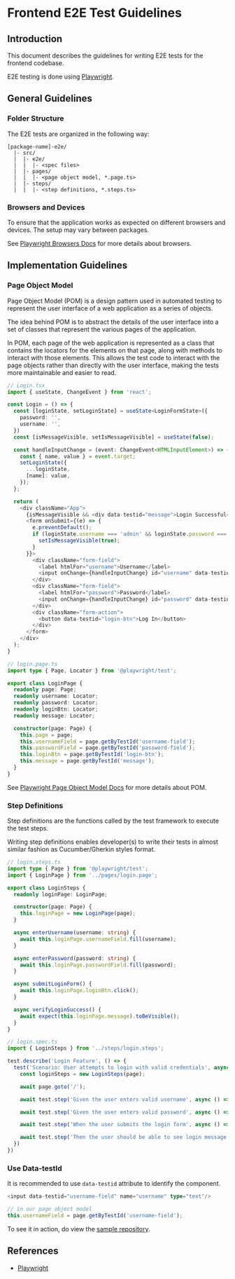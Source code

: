 # Frontend E2E Test Guidelines

## Introduction

This document describes the guidelines for writing E2E tests for the frontend codebase.

E2E testing is done using [Playwright](https://playwright.dev/).

## General Guidelines

### Folder Structure

The E2E tests are organized in the following way:

```
[package-name]-e2e/
  |- src/
  |  |- e2e/
  |  |  |- <spec files>
  |  |- pages/
  |  |  |- <page object model, *.page.ts>
  |  |- steps/
  |  |  |- <step definitions, *.steps.ts>
```

### Browsers and Devices

To ensure that the application works as expected on different browsers and devices. The setup may vary between packages.

See [Playwright Browsers Docs](https://playwright.dev/docs/browsers) for more details about browsers.


## Implementation Guidelines

### Page Object Model

Page Object Model (POM) is a design pattern used in automated testing to represent the user interface of a web application as a series of objects.

The idea behind POM is to abstract the details of the user interface into a set of classes that represent the various pages of the application.

In POM, each page of the web application is represented as a class that contains the locators for the elements on that page, along with methods to interact with those elements. This allows the test code to interact with the page objects rather than directly with the user interface, making the tests more maintainable and easier to read.

```typescript
// Login.tsx
import { useState, ChangeEvent } from 'react';

const Login = () => {
  const [loginState, setLoginState] = useState<LoginFormState>({
    password: '',
    username: '',
  })
  const [isMessageVisible, setIsMessageVisible] = useState(false);

  const handleInputChange = (event: ChangeEvent<HTMLInputElement>) => {
    const { name, value } = event.target;
    setLoginState({
      ...loginState,
      [name]: value,
    });
  };

  return (
    <div className="App">
      {isMessageVisible && <div data-testid="message">Login Successful</div>}
      <form onSubmit={(e) => {
        e.preventDefault();
        if (loginState.username === 'admin' && loginState.password === 'admin') {
          setIsMessageVisible(true);
        }
      }}>
        <div className="form-field">
          <label htmlFor="username">Username</label>
          <input onChange={handleInputChange} id="username" data-testid="username-field" name="username" type="text"/>
        </div>
        <div className="form-field">
          <label htmlFor="password">Password</label>
          <input onChange={handleInputChange} id="password" data-testid="password-field" name="password" type="text"/>
        </div>
        <div className="form-action">
          <button data-testid="login-btn">Log In</button>
        </div>
      </form>
    </div>
  );
}

// login.page.ts
import type { Page, Locator } from '@playwright/test';

export class LoginPage {
  readonly page: Page;
  readonly username: Locator;
  readonly password: Locator;
  readonly loginBtn: Locator;
  readonly message: Locator;

  constructor(page: Page) {
    this.page = page;
    this.usernameField = page.getByTestId('username-field');
    this.passwordField = page.getByTestId('password-field');
    this.loginBtn = page.getByTestId('login-btn');
    this.message = page.getByTestId('message');
  }
}
```

See [Playwright Page Object Model Docs](https://playwright.dev/docs/pom) for more details about POM.

### Step Definitions

Step definitions are the functions called by the test framework to execute the test steps. 

Writing step definitions enables developer(s) to write their tests in almost similar fashion as Cucumber/Gherkin styles format.

```typescript
// login.steps.ts
import type { Page } from '@playwright/test';
import { LoginPage } from '../pages/login.page';

export class LoginSteps {
  readonly loginPage: LoginPage;

  constructor(page: Page) {
    this.loginPage = new LoginPage(page);
  }

  async enterUsername(username: string) {
    await this.loginPage.usernameField.fill(username);
  }

  async enterPassword(password: string) {
    await this.loginPage.passwordField.fill(password);
  }

  async submitLoginForm() {
    await this.loginPage.loginBtn.click();
  }

  async verifyLoginSuccess() {
    await expect(this.loginPage.message).toBeVisible();
  }
}

// login.spec.ts
import { LoginSteps } from '../steps/login.steps';

test.describe('Login Feature', () => {
  test('Scenario: User attempts to login with valid credentials', async ({ page }) => {
    const loginSteps = new LoginSteps(page);

    await page.goto('/');

    await test.step('Given the user enters valid username', async () => loginSteps.enterUsername('admin'));

    await test.step('Given the user enters valid password', async () => loginSteps.enterPassword('admin'));

    await test.step('When the user submits the login form', async () => loginSteps.submitLoginForm());

    await test.step('Then the user should be able to see login message', async () => loginSteps.verifyLoginSuccess());
  })
})
```

### Use Data-testId

It is recommended to use `data-testid` attribute to identify the component.

```typescript
<input data-testid="username-field" name="username" type="text"/>

// in our page object model
this.usernameField = page.getByTestId('username-field');
```

To see it in action, do view the [sample repository](https://bitbucket.org/bambudeveloper/lab-playwright/src/main/).

## References
- [Playwright](https://playwright.dev/)

